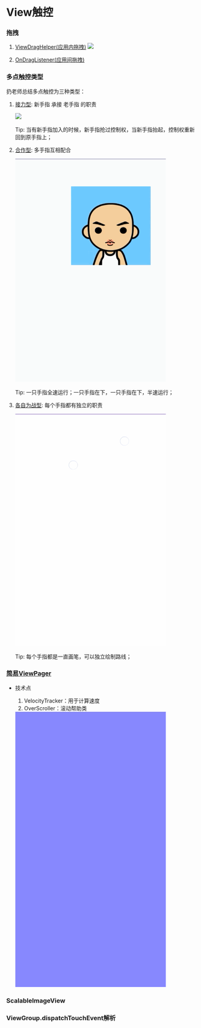 # View触控

### 拖拽

1. [ViewDragHelper(应用内拖拽)](./src/main/java/com/zxj/touch/drag/DragBlockView.kt)
   <img src='./resources/DrahHelper.gif' style='width: 400px' />

2. [OnDragListener(应用间拖拽)](./src/main/java/com/zxj/touch/drag/fragment/DragTransportFragment.kt) 

### 多点触控类型

扔老师总结多点触控为三种类型：

1. [接力型](./src/main/java/com/zxj/touch/multitouch/RelayView.kt): 新手指 承接 老手指 的职责

   <img src='./resources/multitouch_relay.gif' style="width: 400px"/>

   Tip: 当有新手指加入的时候，新手指抢过控制权，当新手指抬起，控制权重新回到原手指上；


2. [合作型](./src/main/java/com/zxj/touch/multitouch/CooperationView.kt): 多手指互相配合

   <img src='./resources/multitouch_cooperation.gif' style="width: 400px"/>

   Tip: 一只手指全速运行；一只手指在下，一只手指在下，半速运行；

3. [各自为战型](./src/main/java/com/zxj/touch/multitouch/SelfView.kt): 每个手指都有独立的职责

   <img src='./resources/multitouch_self.gif' style="width: 400px"/>

   Tip: 每个手指都是一直画笔，可以独立绘制路线；

### [简易ViewPager](./src/main/java/com/zxj/touch/viewgroup/ZViewPager.kt)

* 技术点
    1. VelocityTracker：用于计算速度
    2. OverScroller：滚动帮助类

    <img src='./resources/viewpager.gif' style="width: 400px"/>

### ScalableImageView


### ViewGroup.dispatchTouchEvent解析

```
```